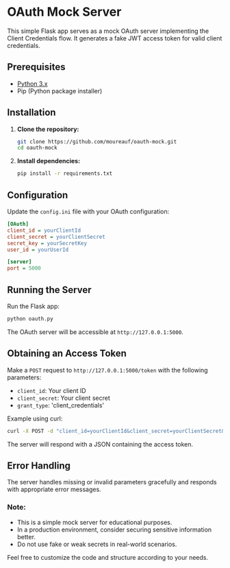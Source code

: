 # OAuth Mock Server

This simple Flask app serves as a mock OAuth server implementing the Client Credentials flow. It generates a fake JWT access token for valid client credentials.

## Prerequisites

- [Python 3.x](https://www.python.org/)
- Pip (Python package installer)

## Installation

1. **Clone the repository:**

    ```bash
    git clone https://github.com/moureauf/oauth-mock.git
    cd oauth-mock
    ```

2. **Install dependencies:**

    ```bash
    pip install -r requirements.txt
    ```

## Configuration

Update the `config.ini` file with your OAuth configuration:

```ini
[OAuth]
client_id = yourClientId
client_secret = yourClientSecret
secret_key = yourSecretKey
user_id = yourUserId

[server]
port = 5000
```

## Running the Server

Run the Flask app:

```bash
python oauth.py
```

The OAuth server will be accessible at `http://127.0.0.1:5000`.

## Obtaining an Access Token

Make a `POST` request to `http://127.0.0.1:5000/token` with the following parameters:

- `client_id`: Your client ID
- `client_secret`: Your client secret
- `grant_type`: 'client_credentials'

Example using curl:

```bash
curl -X POST -d "client_id=yourClientId&client_secret=yourClientSecret&grant_type=client_credentials" http://127.0.0.1:5000/token
```

The server will respond with a JSON containing the access token.

## Error Handling

The server handles missing or invalid parameters gracefully and responds with appropriate error messages.

### Note:

- This is a simple mock server for educational purposes.
- In a production environment, consider securing sensitive information better.
- Do not use fake or weak secrets in real-world scenarios.

Feel free to customize the code and structure according to your needs.
